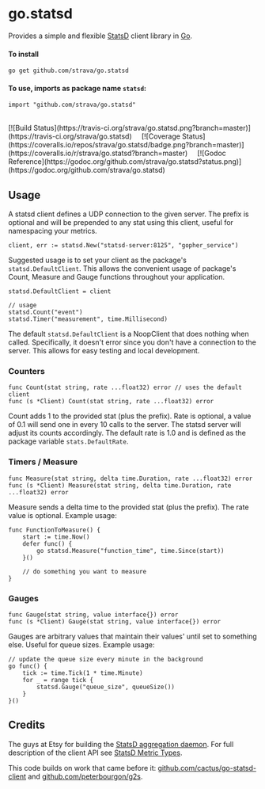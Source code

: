 go.statsd
=========

Provides a simple and flexible [StatsD](https://github.com/etsy/statsd) client library
in [Go](http://golang.org). 

#### To install
	
	go get github.com/strava/go.statsd

#### To use, imports as package name `statsd`:

	import "github.com/strava/go.statsd"

<br />
[![Build Status](https://travis-ci.org/strava/go.statsd.png?branch=master)](https://travis-ci.org/strava/go.statsd)
&nbsp; &nbsp;
[![Coverage Status](https://coveralls.io/repos/strava/go.statsd/badge.png?branch=master)](https://coveralls.io/r/strava/go.statsd?branch=master)
&nbsp; &nbsp;
[![Godoc Reference](https://godoc.org/github.com/strava/go.statsd?status.png)](https://godoc.org/github.com/strava/go.statsd)

## Usage

A statsd client defines a UDP connection to the given server. The prefix
is optional and will be prepended to any stat using this client, useful for namespacing
your metrics.

	client, err := statsd.New("statsd-server:8125", "gopher_service")

Suggested usage is to set your client as the package's `statsd.DefaultClient`. 
This allows the convenient usage of package's Count, Measure and Gauge functions
throughout your application.

	statsd.DefaultClient = client

	// usage
	statsd.Count("event")
	statsd.Timer("measurement", time.Millisecond)

The default `statsd.DefaultClient` is a NoopClient that does nothing when called. Specifically, 
it doesn't error since you don't have a connection to the server. 
This allows for easy testing and local development.

### Counters

	func Count(stat string, rate ...float32) error // uses the default client
	func (s *Client) Count(stat string, rate ...float32) error

Count adds 1 to the provided stat (plus the prefix). Rate is optional, a value of 0.1 will send one in
every 10 calls to the server. The statsd server will adjust its counts accordingly.
The default rate is 1.0 and is defined as the package variable `stats.DefaultRate`.

### Timers / Measure

	func Measure(stat string, delta time.Duration, rate ...float32) error
	func (s *Client) Measure(stat string, delta time.Duration, rate ...float32) error

Measure sends a delta time to the provided stat (plus the prefix). The rate value is optional.
Example usage:

	func FunctionToMeasure() {
		start := time.Now()
		defer func() {
			go statsd.Measure("function_time", time.Since(start))
		}()

		// do something you want to measure
	}


### Gauges

	func Gauge(stat string, value interface{}) error
	func (s *Client) Gauge(stat string, value interface{}) error

Gauges are arbitrary values that maintain their values' until set to something else.
Useful for queue sizes.
Example usage:

	// update the queue size every minute in the background
	go func() {
		tick := time.Tick(1 * time.Minute)
		for _ = range tick {
			statsd.Gauge("queue_size", queueSize())
		}
	}()

## Credits

The guys at Etsy for building the [StatsD aggregation daemon](https://github.com/etsy/statsd).
For full description of the client API see [StatsD Metric Types](https://github.com/etsy/statsd/blob/master/docs/metric_types.md).

This code builds on work that came before it: 
[github.com/cactus/go-statsd-client](http://github.com/cactus/go-statsd-client/)
and [github.com/peterbourgon/g2s](http://github.com/peterbourgon/g2s).
